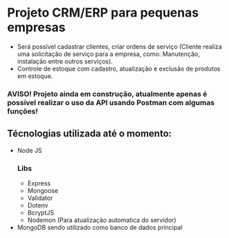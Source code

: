 # Projeto CRM/ERP para pequenas empresas 
+ Será possível cadastrar clientes, criar ordens de serviço (Cliente realiza uma solicitação de serviço para a empresa, como: Manutenção, instalação entre outros serviços).
+ Controle de estoque com cadastro, atualização e exclusão de produtos em estoque.
### AVISO! Projeto ainda em construção, atualmente apenas é possível realizar o uso da API usando Postman com algumas funções!

## Técnologias utilizada até o momento:
+ Node JS
  ### Libs
  + Express
  + Mongoose
  + Validator
  + Dotenv
  + BcryptJS
  + Nodemon (Para atualização automatica do servidor)
+ MongoDB sendo utilizado como banco de dados principal
